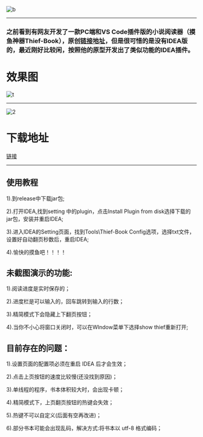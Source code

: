 ![b](https://www.svipss.top/b.jpg "b")

------------


### 之前看到有网友开发了一款PC端和VS Code插件版的小说阅读器（摸鱼神器Thief-Book），原创[链接地址](https://github.com/cteams/Thief-Book "链接地址")，但是很可惜的是没有IDEA版的，最近刚好比较闲，按照他的原型开发出了类似功能的IDEA插件。


# 效果图
![t](https://www.svipss.top/t.gif "t")

------------

![2](https://www.svipss.top/2.jpg "2")

# 下载地址
[链接](https://github.com/yisier/thief-book-idea/releases/download/V1.0.0/thief-book-idea-1.0.0.jar "链接")

------------

## 使用教程
1).到release中下载jar包;

2).打开IDEA,找到setting 中的plugin，点击Install Plugin from disk选择下载的jar包，安装并重启IDEA;

3).进入IDEA的Setting页面，找到Tools\Thief-Book Config选项，选择txt文件，设置好自动翻页秒数后，重启IDEA;

4).愉快的摸鱼吧！！！！


## 未截图演示的功能:
1).阅读进度是实时保存的；

2).进度栏是可以输入的，回车跳转到输入的行数；

3).精简模式下会隐藏上下翻页按钮；

4).当你不小心将窗口关闭时，可以在WIndow菜单下选择show thief重新打开;


## 目前存在的问题：
1).设置页面的配置项必须在重启 IDEA 后才会生效；

2).点击上页按钮的速度比较慢(还没找到原因)；

3).单线程的程序，书本体积较大时，会出现卡顿；

4).精简模式下，上页翻页按钮的热键会失效；

5).热键不可以自定义(后面有空再改进)；

6).部分书本可能会出现乱码，解决方式:将书本以 utf-8 格式编码；




